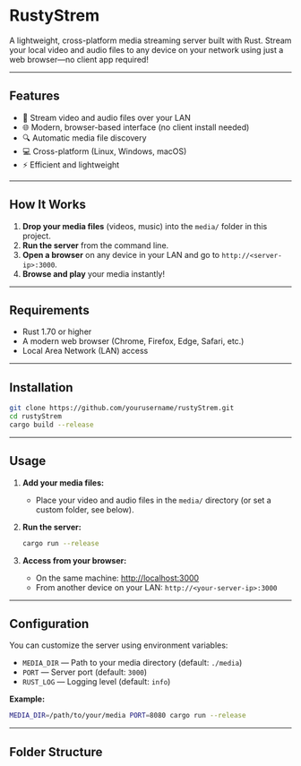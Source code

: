 # RustyStrem

A lightweight, cross-platform media streaming server built with Rust. Stream your local video and audio files to any device on your network using just a web browser—no client app required!

---

## Features

- 🎥 Stream video and audio files over your LAN
- 🌐 Modern, browser-based interface (no client install needed)
- 🔍 Automatic media file discovery
- 💻 Cross-platform (Linux, Windows, macOS)
- ⚡ Efficient and lightweight

---

## How It Works

1. **Drop your media files** (videos, music) into the `media/` folder in this project.
2. **Run the server** from the command line.
3. **Open a browser** on any device in your LAN and go to `http://<server-ip>:3000`.
4. **Browse and play** your media instantly!

---

## Requirements

- Rust 1.70 or higher
- A modern web browser (Chrome, Firefox, Edge, Safari, etc.)
- Local Area Network (LAN) access

---

## Installation

```bash
git clone https://github.com/yourusername/rustyStrem.git
cd rustyStrem
cargo build --release
```

---

## Usage

1. **Add your media files:**
   - Place your video and audio files in the `media/` directory (or set a custom folder, see below).

2. **Run the server:**
   ```bash
   cargo run --release
   ```

3. **Access from your browser:**
   - On the same machine: [http://localhost:3000](http://localhost:3000)
   - From another device on your LAN: `http://<your-server-ip>:3000`

---

## Configuration

You can customize the server using environment variables:

- `MEDIA_DIR` — Path to your media directory (default: `./media`)
- `PORT` — Server port (default: `3000`)
- `RUST_LOG` — Logging level (default: `info`)

**Example:**
```bash
MEDIA_DIR=/path/to/your/media PORT=8080 cargo run --release
```

---

## Folder Structure
